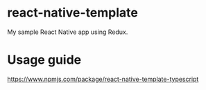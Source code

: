 # react-native-template
My sample React Native app using Redux.

# Usage guide
https://www.npmjs.com/package/react-native-template-typescript
